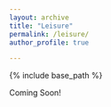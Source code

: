 ```yaml
---
layout: archive
title: "Leisure"
permalink: /leisure/
author_profile: true

---
```


{% include base_path %}

Coming Soon!


